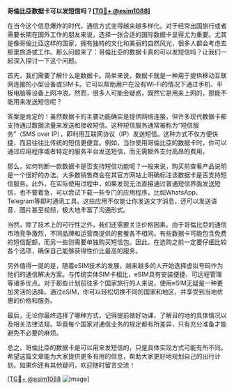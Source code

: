 **哥倫比亞数据卡可以发短信吗？[[TG💪+ @esim1088](https://t.me/s/esim1088)]**

在当今这个信息爆炸的时代，通信方式变得越来越多样化。对于经常出国旅行或者需要长期在国外工作的朋友来说，选择一张合适的国际数据卡显得尤为重要。尤其是像哥倫比亞这样的国家，拥有独特的文化和美丽的自然风光，很多人都会考虑去那里旅游或工作。那么问题来了：哥倫比亞的数据卡真的可以发短信吗？让我们一起深入探讨一下这个问题。

首先，我们需要了解什么是数据卡。简单来说，数据卡就是一种用于提供移动互联网连接的小型设备或SIM卡。它可以帮助用户在没有Wi-Fi的情况下通过手机、平板电脑等设备上网冲浪。然而，很多人可能会疑惑，既然它是用来上网的，那能不能用来发送短信呢？

答案是肯定的！虽然数据卡的主要功能确实是提供网络连接，但许多现代数据卡都支持通过数据流量来发送和接收短信。这种短信服务通常被称为“短信服务”（SMS over IP），即利用互联网协议（IP）发送短信。这种方式不仅方便快捷，而且往往比传统的短信更便宜。例如，当你使用哥倫比亞的数据卡时，你可以通过应用程序或者特定的服务平台发送短信，而无需额外支付高昂的费用。

那么，如何判断一款数据卡是否支持短信功能呢？一般来说，购买前查看产品说明是一个很好的办法。大多数销售商会在其官方网站上明确标注该数据卡是否支持短信服务。此外，在实际使用过程中，如果发现无法直接通过普通短信界面发送短信，也不要着急，可以尝试下载一些专门的应用程序，比如WhatsApp、Telegram等即时通讯工具。这些应用不仅能让你发送文字消息，还可以发送语音、图片甚至视频，极大地丰富了沟通形式。

当然，除了技术上的可行性之外，我们还需要关注价格因素。由于哥倫比亞的通信市场竞争激烈，不同品牌和运营商提供的套餐各不相同。有些数据卡可能包含免费的短信配额，而另一些则需要单独购买短信包。因此，在选购之前一定要仔细比较各个选项，确保自己能够获得性价比最高的服务。

另外值得一提的是，随着eSIM技术的发展，越来越多的人开始选择虚拟号码作为他们的通信解决方案。与传统实体SIM卡相比，eSIM具有安装便捷、可远程管理等诸多优点。对于那些计划前往多个国家旅行的人来说，使用eSIM无疑是一种更加灵活的选择。通过eSIM，你可以轻松切换不同的国家和地区，并享受到当地优惠的价格和服务。

最后，无论你最终选择了哪种方式，记得提前做好功课，了解目的地的具体情况以及相关法律法规。毕竟每个国家对通信业务的规定都有所差异，只有充分准备才能避免不必要的麻烦。

总之，哥倫比亞的数据卡是可以用来发短信的，只是具体实现方式可能有所不同。希望这篇文章能为大家提供更多有用的信息，帮助大家更好地规划自己的出行计划。如果你还有其他疑问，欢迎随时留言交流！

[[TG💪+ @esim1088](https://t.me/s/esim1088) ![Image](https://i.postimg.cc/4NQfJmqS/Snipaste-2025-05-13-00-14-12.png)]
